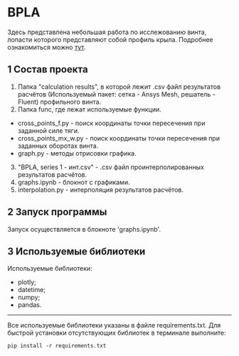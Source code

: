 # BPLA

Здесь представлена небольшая работа по исслежованию винта, лопасти которого представляют собой профиль крыла. Подробнее ознакомиться можно [тут](https://hedgedoc.auto-sys.su/px_bhyu2TTapW_uVCvvQzA?both).

## 1 Состав проекта

1. Папка "calculation results", в которой лежит .csv файл результатов расчётов (Используемый пакет: сетка - Ansys Mesh, решатель - Fluent) профильного винта.
2. Папка func, где лежат используемые функции.
- cross_points_f.py - поиск координаты точки пересечения при заданной силе тяги.
- cross_points_mx_w.py - поиск координаты точки пересечения при заданных оборотах винта.
- graph.py - методы отрисовки графика.
3. "BPLA, series 1 - инт.csv" - .csv файл проинтерполированных результатов расчётов.
4. graphs.ipynb - блокнот с графиками.
5. interpolation.py - интерполяция результатов расчётов.

## 2 Запуск программы
Запуск осуществляется в блокноте 'graphs.ipynb'.

## 3 Используемые библиотеки
Используемые библиотеки:
- plotly;
- datetime;
- numpy;
- pandas.
____
Все используемые библиотеки указаны в файле requirements.txt. Для быстрой установки отсутствующих библиотек в терминале выполните: 
```
pip install -r requirements.txt
```